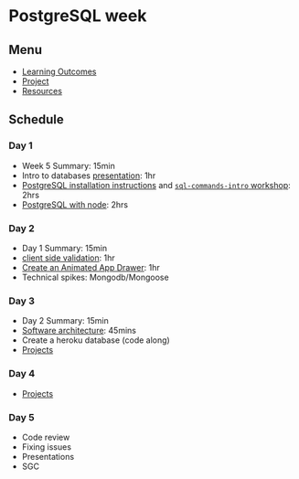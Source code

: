 # PostgreSQL week

## Menu

- [Learning Outcomes](./learning-outcomes.md)
- [Project](./project.md)
- [Resources](./resources)

## Schedule

### Day 1

- Week 5 Summary: 15min
- Intro to databases [presentation](https://docs.google.com/presentation/d/1Mvj4VgXKCRW0rvFZxMu1Tqv4QISGN5fL-WQQ2S869Yc/edit?usp=sharing): 1hr
- [PostgreSQL installation instructions](https://github.com/macintoshhelper/learn-sql/blob/master/postgresql/setup.md) and [`sql-commands-intro` workshop](https://github.com/foundersandcoders/sql-commands-intro): 2hrs
- [PostgreSQL with node](https://github.com/WebAhead/learn-node-postgres): 2hrs

### Day 2

- Day 1 Summary: 15min
- [client side validation](https://github.com/foundersandcoders/mc-client-side-validation): 1hr
- [Create an Animated App Drawer](https://github.com/WebAhead/morning-challenge-animated-app-drawer): 1hr
- Technical spikes: Mongodb/Mongoose

### Day 3

- Day 2 Summary: 15min
- [Software architecture](https://github.com/WebAhead/Workshop-Software-Architecture-Design): 45mins
- Create a heroku database (code along)
- [Projects](./project.md)

### Day 4 

- [Projects](./project.md)

### Day 5

- Code review
- Fixing issues
- Presentations
- SGC
